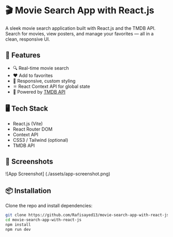 # 🎬 Movie Search App with React.js

A sleek movie search application built with React.js and the TMDB API. Search for movies, view posters, and manage your favorites — all in a clean, responsive UI.

## 🚀 Features

- 🔍 Real-time movie search
- ❤️ Add to favorites
- 🎨 Responsive, custom styling
- ⚛️ React Context API for global state
- 🎥 Powered by [TMDB API](https://www.themoviedb.org/)

## 🖥️ Tech Stack

- React.js (Vite)
- React Router DOM
- Context API
- CSS3 / Tailwind (optional)
- TMDB API

## 📸 Screenshots

![App Screenshot] (./assets/app-screenshot.png)

## 📦 Installation

Clone the repo and install dependencies:

```bash
git clone https://github.com/Rafisayed13/movie-search-app-with-react-js.git
cd movie-search-app-with-react-js
npm install
npm run dev
